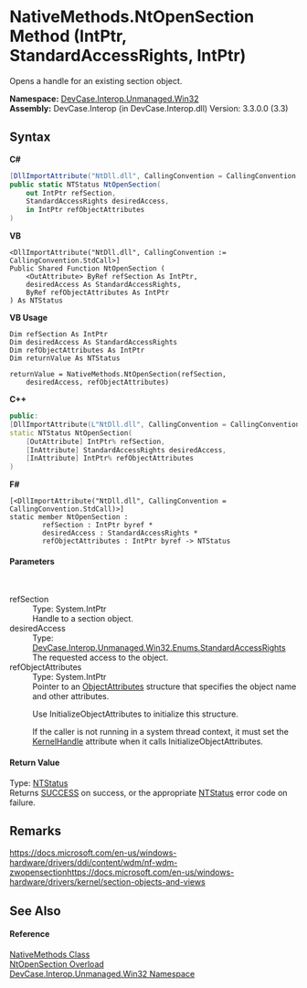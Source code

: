 # NativeMethods.NtOpenSection Method (IntPtr, StandardAccessRights, IntPtr)
 

Opens a handle for an existing section object.

**Namespace:**&nbsp;<a href="N_DevCase_Interop_Unmanaged_Win32">DevCase.Interop.Unmanaged.Win32</a><br />**Assembly:**&nbsp;DevCase.Interop (in DevCase.Interop.dll) Version: 3.3.0.0 (3.3)

## Syntax

**C#**<br />
``` C#
[DllImportAttribute("NtDll.dll", CallingConvention = CallingConvention.StdCall)]
public static NTStatus NtOpenSection(
	out IntPtr refSection,
	StandardAccessRights desiredAccess,
	in IntPtr refObjectAttributes
)
```

**VB**<br />
``` VB
<DllImportAttribute("NtDll.dll", CallingConvention := CallingConvention.StdCall>]
Public Shared Function NtOpenSection ( 
	<OutAttribute> ByRef refSection As IntPtr,
	desiredAccess As StandardAccessRights,
	ByRef refObjectAttributes As IntPtr
) As NTStatus
```

**VB Usage**<br />
``` VB Usage
Dim refSection As IntPtr
Dim desiredAccess As StandardAccessRights
Dim refObjectAttributes As IntPtr
Dim returnValue As NTStatus

returnValue = NativeMethods.NtOpenSection(refSection, 
	desiredAccess, refObjectAttributes)
```

**C++**<br />
``` C++
public:
[DllImportAttribute(L"NtDll.dll", CallingConvention = CallingConvention::StdCall)]
static NTStatus NtOpenSection(
	[OutAttribute] IntPtr% refSection, 
	[InAttribute] StandardAccessRights desiredAccess, 
	[InAttribute] IntPtr% refObjectAttributes
)
```

**F#**<br />
``` F#
[<DllImportAttribute("NtDll.dll", CallingConvention = CallingConvention.StdCall)>]
static member NtOpenSection : 
        refSection : IntPtr byref * 
        desiredAccess : StandardAccessRights * 
        refObjectAttributes : IntPtr byref -> NTStatus 

```


#### Parameters
&nbsp;<dl><dt>refSection</dt><dd>Type: System.IntPtr<br />Handle to a section object.</dd><dt>desiredAccess</dt><dd>Type: <a href="T_DevCase_Interop_Unmanaged_Win32_Enums_StandardAccessRights">DevCase.Interop.Unmanaged.Win32.Enums.StandardAccessRights</a><br />The requested access to the object.</dd><dt>refObjectAttributes</dt><dd>Type: System.IntPtr<br />Pointer to an <a href="T_DevCase_Interop_Unmanaged_Win32_Structures_ObjectAttributes">ObjectAttributes</a> structure that specifies the object name and other attributes. 

 Use InitializeObjectAttributes to initialize this structure. 

 If the caller is not running in a system thread context, it must set the <a href="T_DevCase_Interop_Unmanaged_Win32_Enums_ObjectHandleAttributes">KernelHandle</a> attribute when it calls InitializeObjectAttributes.</dd></dl>

#### Return Value
Type: <a href="T_DevCase_Interop_Unmanaged_Win32_Enums_NTStatus">NTStatus</a><br />Returns <a href="T_DevCase_Interop_Unmanaged_Win32_Enums_NTStatus">SUCCESS</a> on success, or the appropriate <a href="T_DevCase_Interop_Unmanaged_Win32_Enums_NTStatus">NTStatus</a> error code on failure.

## Remarks
<a href="https://docs.microsoft.com/en-us/windows-hardware/drivers/ddi/content/wdm/nf-wdm-zwopensection" target="_blank">https://docs.microsoft.com/en-us/windows-hardware/drivers/ddi/content/wdm/nf-wdm-zwopensection</a><a href="https://docs.microsoft.com/en-us/windows-hardware/drivers/kernel/section-objects-and-views" target="_blank">https://docs.microsoft.com/en-us/windows-hardware/drivers/kernel/section-objects-and-views</a>

## See Also


#### Reference
<a href="T_DevCase_Interop_Unmanaged_Win32_NativeMethods">NativeMethods Class</a><br /><a href="Overload_DevCase_Interop_Unmanaged_Win32_NativeMethods_NtOpenSection">NtOpenSection Overload</a><br /><a href="N_DevCase_Interop_Unmanaged_Win32">DevCase.Interop.Unmanaged.Win32 Namespace</a><br />